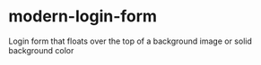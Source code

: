 # modern-login-form
Login form that floats over the top of a background image or solid background color
